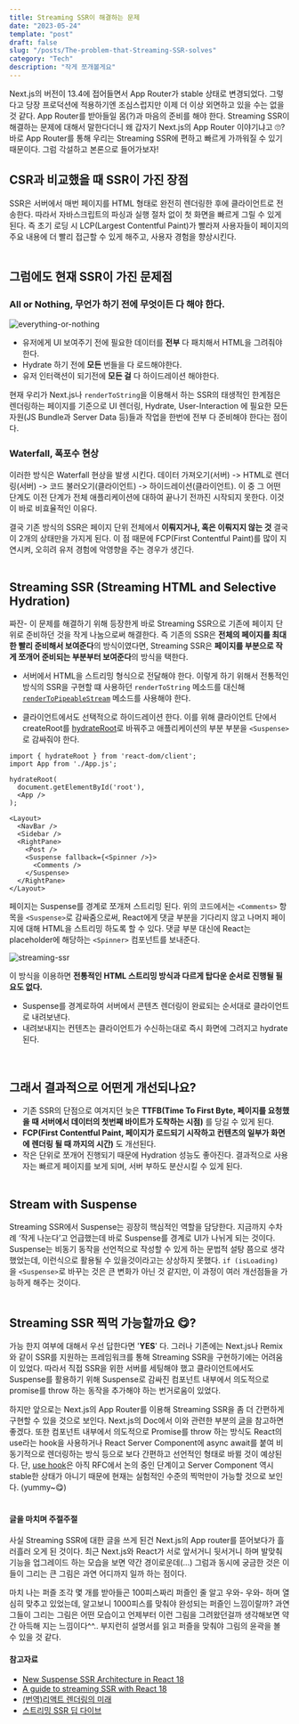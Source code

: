 ```yaml
---
title: Streaming SSR이 해결하는 문제
date: "2023-05-24"
template: "post"
draft: false
slug: "/posts/The-problem-that-Streaming-SSR-solves"
category: "Tech"
description: "작게 쪼개볼게요"
---
```

Next.js의 버전이 13.4에 접어들면서 App Router가 stable 상태로 변경되었다. 그렇다고 당장 프로덕션에 적용하기엔 조심스럽지만 이제 더 이상 외면하고 있을 수는 없을 것 같다. App Router를 받아들일 몸(?)과 마음의 준비를 해야 한다. Streaming SSR이 해결하는 문제에 대해서 말한다더니 왜 갑자기 Next.js의 App Router 이야기냐고 🙄? 바로 App Router를 통해 우리는 Streaming SSR에 편하고 빠르게 가까워질 수 있기 때문이다. 그럼 각설하고 본론으로 들어가보자! 
## CSR과 비교했을 때 SSR이 가진 장점

SSR은 서버에서 매번 페이지를 HTML 형태로 완전히 렌더링한 후에 클라이언트로 전송한다. 따라서 자바스크립트의 파싱과 실행 절차 없이 첫 화면을 빠르게 그릴 수 있게 된다. 즉 초기 로딩 시 LCP(Largest Contentful Paint)가 빨라져 사용자들이 페이지의 주요 내용에 더 빨리 접근할 수 있게 해주고, 사용자 경험을 향상시킨다.
<br /><br />

## 그럼에도 현재 SSR이 가진 문제점
### All or Nothing, 무언가 하기 전에 무엇이든 다 해야 한다.
![everything-or-nothing](/media/everything-or-nothing.png)

- 유저에게 UI 보여주기 전에 필요한 데이터를 **전부** 다 패치해서 HTML을 그려줘야 한다.
- Hydrate 하기 전에 **모든** 번들을 다 로드해야한다.
- 유저 인터랙션이 되기전에 **모든 걸** 다 하이드레이션 해야한다.

현재 우리가 Next.js나 `renderToString`을 이용해서 하는 SSR의 태생적인 한계점은 렌더링하는 페이지를 기준으로 UI 렌더링, Hydrate, User-Interaction 에 필요한 모든 자원(JS Bundle과 Server Data 등)들과 작업을 한번에 전부 다 준비해야 한다는 점이다.

### Waterfall, 폭포수 현상

이러한 방식은 Waterfall 현상을 발생 시킨다. 데이터 가져오기(서버) -> HTML로 렌더링(서버) -> 코드 불러오기(클라이언트) -> 하이드레이션(클라이언트). 이 중 그 어떤 단계도 이전 단계가 전체 애플리케이션에 대하여 끝나기 전까진 시작되지 못한다. 이것이 바로 비효율적인 이유다.

결국 기존 방식의 SSR은 페이지 단위 전체에서 **이뤄지거나, 혹은 이뤄지지 않는 것** 결국 이 2개의 상태만을 가지게 된다. 이 점 때문에 FCP(First Contentful Paint)를 많이 지연시켜, 오히려 유저 경험에 악영향을 주는 경우가 생긴다.
<br /><br />

## Streaming SSR **(Streaming HTML and Selective Hydration)**

짜잔- 이 문제를 해결하기 위해 등장한게 바로 Streaming SSR으로 기존에 페이지 단위로 준비하던 것을 작게 나눔으로써 해결한다. 즉 기존의 SSR은 **전체의 페이지를 최대한 빨리 준비해서 보여준다**의 방식이였다면, Streaming SSR은 **페이지를 부분으로 작게 쪼개어 준비되는 부분부터 보여준다**의 방식을 택한다. 

- 서버에서 HTML을 스트리밍 형식으로 전달해야 한다. 이렇게 하기 위해서 전통적인 방식의 SSR을 구현할 떄 사용하던 `renderToString` 메소드를 대신해 [`renderToPipeableStream`](https://react.dev/reference/react-dom/server/renderToPipeableStream) 메소드를 사용해야 한다.

- 클라이언트에서도 선택적으로 하이드레이션 한다. 이를 위해 클라이언트 단에서 createRoot를 [hydrateRoot](https://github.com/reactwg/react-18/discussions/5)로 바꿔주고 애플리케이션의 부분 부분을 `<Suspense>`로 감싸줘야 한다.

```tsx
import { hydrateRoot } from 'react-dom/client';
import App from './App.js';

hydrateRoot(
  document.getElementById('root'),
  <App />
);

```


```tsx
<Layout>
  <NavBar />
  <Sidebar />
  <RightPane>
    <Post />
    <Suspense fallback={<Spinner />}>
      <Comments />
    </Suspense>
  </RightPane>
</Layout>
```


페이지는 Suspense를 경계로 쪼개져 스트리밍 된다. 위의 코드에서는 `<Comments>` 항목을 `<Suspense>`로 감싸줌으로써, React에게 댓글 부분을 기다리지 않고 나머지 페이지에 대해 HTML을 스트리밍 하도록 할 수 있다. 댓글 부분 대신에 React는 placeholder에 해당하는 `<Spinner>` 컴포넌트를 보내준다.

![streaming-ssr](/media/streaming-ssr.png)

이 방식을 이용하면 **전통적인 HTML 스트리밍 방식과 다르게 탑다운 순서로 진행될 필요도 없다.**

- Suspense를 경계로하여 서버에서 콘텐츠 렌더링이 완료되는 순서대로 클라이언트로 내려보낸다.
- 내려보내지는 컨텐츠는 클라이언트가 수신하는대로 즉시 화면에 그려지고 hydrate된다.
<br />

## 그래서 결과적으로 어떤게 개선되나요?

* 기존 SSR의 단점으로 여겨지던 늦은 **TTFB(Time To First Byte, 페이지를 요청했을 때 서버에서 데이터의 첫번째 바이트가 도착하는 시점)** 를 당길 수 있게 된다. 
* **FCP(First Contentful Paint, 페이지가 로드되기 시작하고 컨텐츠의 일부가 화면에 렌더링 될 때 까지의 시간)** 도 개선된다. 
* 작은 단위로 쪼개어 진행되기 때문에 Hydration 성능도 좋아진다. 
결과적으로 사용자는 빠르게 페이지를 보게 되며, 서버 부하도 분산시킬 수 있게 된다. 
<br /><br />


## Stream with Suspense

Streaming SSR에서 Suspense는 굉장히 핵심적인 역할을 담당한다. 지금까지 수차례 ‘작게 나눈다’고 언급했는데 바로 Suspense를 경계로 UI가 나뉘게 되는 것이다.
Suspense는 비동기 동작을 선언적으로 작성할 수 있게 하는 문법적 설탕 쯤으로 생각했었는데, 이런식으로 활용될 수 있을것이라고는 상상하지 못했다. `if (isLoading)`을 `<Suspense>`로 바꾸는 것은 큰 변화가 아닌 것 같지만, 이 과정이 여러 개선점들을 가능하게 해주는 것이다.
<br /><br />

## Streaming SSR 찍먹 가능할까요 😋?
가능 한지 여부에 대해서 우선 답한다면 '**YES**' 다. 그러나 기존에는 Next.js나 Remix와 같이 SSR를 지원하는 프레임워크를 통해 Streaming SSR을 구현하기에는 어려움이 있었다. 따라서 직접 SSR을 위한 서버를 세팅해야 했고 클라이언트에서도 Suspense를 활용하기 위해 Suspense로 감싸진 컴포넌트 내부에서 의도적으로 promise를 throw 하는 동작을 추가해야 하는 번거로움이 있었다. 

하지만 앞으로는 Next.js의 App Router를 이용해 Streaming SSR을 좀 더 간편하게 구현할 수 있을 것으로 보인다. Next.js의 Doc에서 이와 관련한 부분의 [글](https://nextjs.org/docs/app/building-your-application/routing/loading-ui-and-streaming#streaming-with-suspense)을 참고하면 좋겠다. 또한 컴포넌트 내부에서 의도적으로 Promise를 throw 하는 방식도 React의 use라는 hook을 사용하거나 React Server Component에 async await를 붙여 비동기적으로 렌더링하는 방식 등으로 보다 간편하고 선언적인 형태로 바뀔 것이 예상된다. 단, [use hook](https://github.com/reactjs/rfcs/pull/229)은 아직 RFC에서 논의 중인 단계이고 Server Component 역시 stable한 상태가 아니기 때문에 현재는 실험적인 수준의 찍먹만이 가능할 것으로 보인다. (yummy~😋)
<br /><br />

#### 글을 마치며 주절주절
사실 Streaming SSR에 대한 글을 쓰게 된건 Next.js의 App router를 뜯어보다가 흘러흘러 오게 된 것이다. 최근 Next.js와 React가 서로 앞서거니 뒷서거니 하며 발맞춰 기능을 업그레이드 하는 모습을 보면 약간 경이로운데(...) 그럼과 동시에 궁금한 것은 이들이 그리는 큰 그림은 과연 어디까지 일까 하는 점이다.

마치 나는 퍼즐 조각 몇 개를 받아들곤 100피스짜리 퍼즐인 줄 알고 우와- 우와- 하며 열심히 맞추고 있었는데, 알고보니 1000피스를 맞춰야 완성되는 퍼즐인 느낌이랄까? 과연 그들이 그리는 그림은 어떤 모습이고 언제부터 이런 그림을 그려왔던걸까 생각해보면 약간 아득해 지는 느낌이다^^.. 부지런히 설명서를 읽고 퍼즐을 맞춰야 그림의 윤곽을 볼 수 있을 것 같다. 

#### 참고자료
* [New Suspense SSR Architecture in React 18](https://github.com/reactwg/react-18/discussions/37) 
* [A guide to streaming SSR with React 18](https://blog.logrocket.com/streaming-ssr-with-react-18/)
* [(번역)리액트 렌더링의 미래](https://junghan92.medium.com/%EB%B2%88%EC%97%AD-%EB%A6%AC%EC%95%A1%ED%8A%B8-%EB%A0%8C%EB%8D%94%EB%A7%81%EC%9D%98-%EB%AF%B8%EB%9E%98-5b7251bda66d)
* [스트리밍 SSR 딥 다이브](https://www.youtube.com/watch?v=9xl9X2pfHeI)